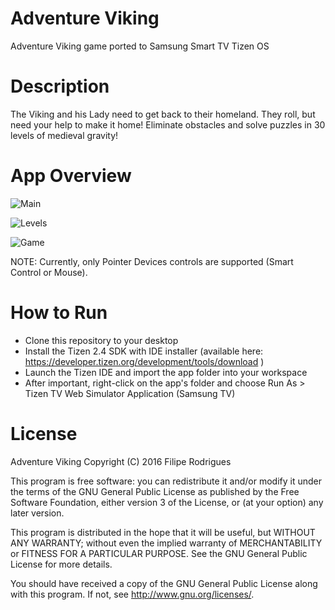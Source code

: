 # Adventure Viking
Adventure Viking game ported to Samsung Smart TV Tizen OS

# Description
The Viking and his Lady need to get back to their homeland.
They roll, but need your help to make it home!
Eliminate obstacles and solve puzzles in 30 levels of medieval gravity!

# App Overview
![Main](http://www.rodriguesfilipe.net/img/tz2.jpg)

![Levels](http://www.rodriguesfilipe.net/img/tz3.jpg)

![Game](http://www.rodriguesfilipe.net/img/tz4.jpg)

NOTE: Currently, only Pointer Devices controls are supported (Smart Control or Mouse).

# How to Run
* Clone this repository to your desktop
* Install the Tizen 2.4 SDK with IDE installer (available here: https://developer.tizen.org/development/tools/download )
* Launch the Tizen IDE and import the app folder into your workspace
* After important, right-click on the app's folder and choose Run As > Tizen TV Web Simulator Application (Samsung TV)

# License
Adventure Viking
Copyright (C) 2016 Filipe Rodrigues

This program is free software: you can redistribute it and/or modify
it under the terms of the GNU General Public License as published by
the Free Software Foundation, either version 3 of the License, or
(at your option) any later version.

This program is distributed in the hope that it will be useful,
but WITHOUT ANY WARRANTY; without even the implied warranty of
MERCHANTABILITY or FITNESS FOR A PARTICULAR PURPOSE.  See the
GNU General Public License for more details.

You should have received a copy of the GNU General Public License
along with this program.  If not, see http://www.gnu.org/licenses/.
